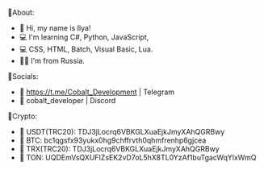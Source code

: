 🚀About:                                        
- 👋 Hi, my name is Ilya!                                                     
- 💻 I'm learning C#, Python, JavaScript,
- 💻 CSS, HTML, Batch, Visual Basic, Lua.
- 🏴‍☠️ I'm from Russia.                                                         

💊Socials:                                                          
- 📌 https://t.me/Cobalt_Development | Telegram
- 📌 cobalt_developer | Discord

🛒Crypto:                      
- 🔰 USDT(TRC20): TDJ3jLocrq6VBKGLXuaEjkJmyXAhQGRBwy
- 🔰 BTC: bc1qgsfx93yukx0hg9chffrvth0qhmfrenhp6gjcea
- 🔰 TRX(TRC20):  TDJ3jLocrq6VBKGLXuaEjkJmyXAhQGRBwy
- 🔰 TON: UQDEmVsQXUFIZsEK2vD7oL5hX8TL0YzAf1buTgacWqYlxWmQ 

